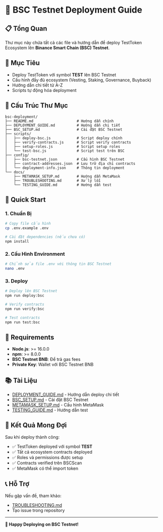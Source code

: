 # 🚀 BSC Testnet Deployment Guide

## 📋 Tổng Quan

Thư mục này chứa tất cả các file và hướng dẫn để deploy TestToken Ecosystem lên **Binance Smart Chain (BSC) Testnet**.

## 🎯 Mục Tiêu

- Deploy TestToken với symbol **TEST** lên BSC Testnet
- Cấu hình đầy đủ ecosystem (Vesting, Staking, Governance, Buyback)
- Hướng dẫn chi tiết từ A-Z
- Scripts tự động hóa deployment

## 📁 Cấu Trúc Thư Mục

```
bsc-deployment/
├── README.md                    # Hướng dẫn chính
├── DEPLOYMENT_GUIDE.md          # Hướng dẫn chi tiết
├── BSC_SETUP.md                 # Cài đặt BSC Testnet
├── scripts/
│   ├── deploy-bsc.js            # Script deploy chính
│   ├── verify-contracts.js      # Script verify contracts
│   ├── setup-roles.js           # Script setup roles
│   └── test-bsc.js              # Script test trên BSC
├── config/
│   ├── bsc-testnet.json         # Cấu hình BSC Testnet
│   ├── contract-addresses.json  # Lưu trữ địa chỉ contracts
│   └── deployment-info.json     # Thông tin deployment
└── docs/
    ├── METAMASK_SETUP.md        # Hướng dẫn MetaMask
    ├── TROUBLESHOOTING.md       # Xử lý lỗi
    └── TESTING_GUIDE.md         # Hướng dẫn test
```

## 🚀 Quick Start

### 1. Chuẩn Bị
```bash
# Copy file cấu hình
cp .env.example .env

# Cài đặt dependencies (nếu chưa có)
npm install
```

### 2. Cấu Hình Environment
```bash
# Chỉnh sửa file .env với thông tin BSC Testnet
nano .env
```

### 3. Deploy
```bash
# Deploy lên BSC Testnet
npm run deploy:bsc

# Verify contracts
npm run verify:bsc

# Test contracts
npm run test:bsc
```

## 🔧 Requirements

- **Node.js**: >= 16.0.0
- **npm**: >= 8.0.0
- **BSC Testnet BNB**: Để trả gas fees
- **Private Key**: Wallet với BSC Testnet BNB

## 📚 Tài Liệu

- [DEPLOYMENT_GUIDE.md](./DEPLOYMENT_GUIDE.md) - Hướng dẫn deploy chi tiết
- [BSC_SETUP.md](./BSC_SETUP.md) - Cài đặt BSC Testnet
- [METAMASK_SETUP.md](./docs/METAMASK_SETUP.md) - Cấu hình MetaMask
- [TESTING_GUIDE.md](./docs/TESTING_GUIDE.md) - Hướng dẫn test

## 🎯 Kết Quả Mong Đợi

Sau khi deploy thành công:
- ✅ TestToken deployed với symbol **TEST**
- ✅ Tất cả ecosystem contracts deployed
- ✅ Roles và permissions được setup
- ✅ Contracts verified trên BSCScan
- ✅ MetaMask có thể import token

## 📞 Hỗ Trợ

Nếu gặp vấn đề, tham khảo:
- [TROUBLESHOOTING.md](./docs/TROUBLESHOOTING.md)
- Tạo issue trong repository

---

**🎉 Happy Deploying on BSC Testnet!**
